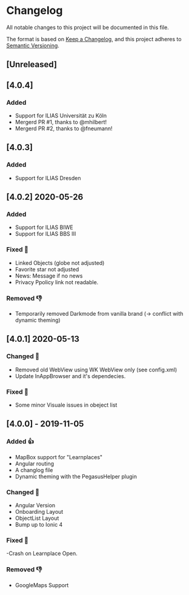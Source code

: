 # Changelog
All notable changes to this project will be documented in this file.

The format is based on [Keep a Changelog](https://keepachangelog.com/en/1.0.0/),
and this project adheres to [Semantic Versioning](https://semver.org/spec/v2.0.0.html).

## [Unreleased]

## [4.0.4] 
### Added
- Support for ILIAS Universität zu Köln
- Mergerd PR #1, thanks to @mhilbert! 
- Mergerd PR #2, thanks to @fneumann!  

## [4.0.3] 
### Added
- Support for ILIAS Dresden

## [4.0.2] 2020-05-26
### Added
- Support for ILIAS BIWE
- Support for ILIAS BBS III

### Fixed 🦀
- Linked Objects (globe not adjusted)
- Favorite star not adjusted
- News: Message if no news
- Privacy Ppolicy link not readable.

### Removed 👎
- Temporarily removed Darkmode from vanilla brand (-> conflict with dynamic theming)

## [4.0.1] 2020-05-13

### Changed 🚀
- Removed old WebView using WK WebView only (see config.xml)
- Update InAppBrowser and it's dependecies.

### Fixed 🦀
- Some minor Visuale issues in obeject list

## [4.0.0] - 2019-11-05
### Added 👍
- MapBox support for "Learnplaces"
- Angular routing
- A changlog file
- Dynamic theming with the PegasusHelper plugin

### Changed 🚀
- Angular Version
- Onboarding Layout
- ObjectList Layout
- Bump up to Ionic 4

### Fixed 🦀
-Crash on Learnplace Open.

### Removed 👎
- GoogleMaps Support
